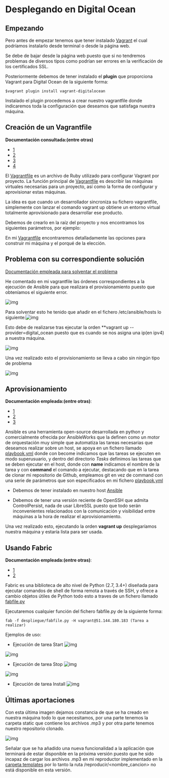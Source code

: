 # Desplegando en Digital Ocean

## Empezando

Pero antes de empezar tenemos que tener instalado [Vagrant](https://www.vagrantup.com/downloads.html) el cual podríamos instalarlo desde terminal o desde la página web.

Se debe de bajar desde la página web puesto que si no tendremos problemas de diversos tipos como podrían ser errores en la verificación de los certificados SSL.

Posteriormente debemos de tener instalado el **plugin** que proporciona Vagrant para Digital Ocean de la siguiente forma:

~~~
$vagrant plugin install vagrant-digitalocean
~~~

Instalado el plugin procedemos a crear nuestro vagrantfile donde indicaremos toda la configuración que deseamos que satisfaga nuestra máquina.


## Creación de un Vagrantfile

**Documentación consultada:(entre otras)**

- [1](https://javiermartinalonso.github.io/devops/devops/vagrant/2018/02/09/vagrant-vagrantfile.html)
- [2](https://www.vagrantup.com/docs/vagrantfile/machine_settings.html#config-vm-box_download_ca_cert)
- [3](https://github.com/elastic/beats/blob/master/Vagrantfile)
- [4](https://github.com/devopsgroup-io/vagrant-digitalocean)

El [Vagrantfile](https://github.com/SergioCruzPerez/InfraestructuraVirtual/blob/master/Vagrantfile) es un archivo de Ruby utilizado para configurar Vagrant por proyecto. La función principal de [Vagrantfile](https://github.com/SergioCruzPerez/InfraestructuraVirtual/blob/master/Vagrantfile) es describir las máquinas virtuales necesarias para un proyecto, así como la forma de configurar y aprovisionar estas máquinas.

La idea es que cuando un desarrollador sincroniza su fichero vagrantfile, simplemente con lanzar el comando vagrant up obtiene un entorno virtual totalmente aprovisionado para desarrollar ese producto.

Debemos de crearlo en la raíz del proyecto y nos encontramos los siguientes parámetros, por ejemplo:

En mi [Vagrantfile](https://github.com/SergioCruzPerez/InfraestructuraVirtual/blob/master/Vagrantfile) encontraremos detalladamente las opciones para construir mi máquina y el porqué de la elección.

## Problema con su correspondiente solución
[Documentación empleada para solventar el problema](https://docs.ansible.com/ansible/latest/user_guide/intro_inventory.html)

He comentado en mi vagrantfile las órdenes correspondientes a la ejecución de Ansible para que realizara el provisionamiento puesto que obteníamos el siguiente error.

![img](https://github.com/SergioCruzPerez/InfraestructuraVirtual/blob/master/docs/imagenes/problema-ansible.png)

Para solventar esto he tenido que añadir en el fichero /etc/ansible/hosts lo siguiente:![img](https://github.com/SergioCruzPerez/InfraestructuraVirtual/blob/master/docs/imagenes/hosts.png) 

Esto debe de realizarse tras ejecutar la orden **vagrant up --provider=digital_ocean puesto que es cuando se nos asigna una ip(en ipv4) a nuestra máquina.

![img](https://github.com/SergioCruzPerez/InfraestructuraVirtual/blob/master/docs/imagenes/digitalocean.png)

Una vez realizado esto el provisionamiento se lleva a cabo sin ningún tipo de problema

![img](https://github.com/SergioCruzPerez/InfraestructuraVirtual/blob/master/docs/imagenes/ansible.png)

## Aprovisionamiento

**Documentación empleada:(entre otras)**:

- [1](https://blog.itlinux.cl/blog/2016/04/16/ansible-playbooks-p1/)
- [2](https://www.ncora.com/blog/como-se-usan-los-roles-y-playbooks-en-ansible/)
- [3](http://oldschoolsysadmin.com/index.php/2016/04/21/ejecutando-playbooks-en-yml-con-ansible/)

Ansible es una herramienta open-source desarrollada en python y comercialmente ofrecida por AnsibleWorks que la definen como un motor de orquestación muy simple que automatiza las tareas necesarias que deseamos realizar sobre un host, se apoya en un fichero llamado [playbook.yml](https://github.com/SergioCruzPerez/InfraestructuraVirtual/blob/master/provision/playbook.yml) donde con become indicamos que las tareas se ejecuten en modo superusuario, y dentro del directorio *Tasks* definimos las tareas que se deben ejecutar en el host, donde con **name** indicamos el nombre de la tarea y con **command** el comando a ejecutar, destacando que en la tarea de clonar mi repositorio de Github, empleamos git en vez de command con una serie de parámetros que son especificados en mi fichero [playbook.yml](https://github.com/SergioCruzPerez/InfraestructuraVirtual/blob/master/provision/playbook.yml)

- Debemos de tener instalado en nuestro host [Ansible](https://docs.ansible.com/ansible/latest/installation_guide/intro_installation.html#installing-the-control-machine)

- Debemos de tener una versión reciente de OpenSSH que admita ControlPersist, nada de usar LibreSSL puesto que todo serán inconvenientes relacionados con la comunicación y visibilidad entre máquinas a la hora de realizar el aprovisionamiento.

Una vez realizado esto, ejecutando la orden **vagrant up** desplegaríamos nuestra máquina y estaría lista para ser usada.

## Usando Fabric

**Documentación empleada:(entre otras)**:

- [1](http://www.fabfile.org/)
- [2](https://www.digitalocean.com/community/tutorials/how-to-use-fabric-to-automate-administration-tasks-and-deployments)

Fabric es una biblioteca de alto nivel de Python (2.7, 3.4+) diseñada para ejecutar comandos de shell de forma remota a través de SSH, y ofrece a cambio objetos útiles de Python todo esto a traves de un fichero llamado [fabfile.py](https://github.com/SergioCruzPerez/InfraestructuraVirtual/blob/master/despliegue/fabfile.py)

Ejecutaremos cualquier función del fichero fabfile.py de la siguiente forma:

~~~
fab -f despliegue/fabfile.py -H vagrant@51.144.180.183 (Tarea a realizar)
~~~

Ejemplos de uso:

- Ejecución de tarea Start
![img](https://github.com/SergioCruzPerez/InfraestructuraVirtual/blob/master/docs/imagenes/Start1.png)

![img](https://github.com/SergioCruzPerez/InfraestructuraVirtual/blob/master/docs/imagenes/Screenshot%20from%202019-01-14%2018-35-35.png)

- Ejecución de tarea Stop
![img](https://github.com/SergioCruzPerez/InfraestructuraVirtual/blob/master/docs/imagenes/Stop2.png)

![img](https://github.com/SergioCruzPerez/InfraestructuraVirtual/blob/master/docs/imagenes/Stop1.png)

- Ejecución de tarea Install
![img](https://github.com/SergioCruzPerez/InfraestructuraVirtual/blob/master/docs/imagenes/Install1.png)

## Últimas aportaciones

Con esta última imagen dejamos constancia de que se ha creado en nuestra máquina todo lo que necesitamos, por una parte tenemos la carpeta static que contiene los archivos .mp3 y por otra parte tenemos nuestro repositorio clonado.

![img](https://github.com/SergioCruzPerez/InfraestructuraVirtual/blob/master/docs/imagenes/ssh.png)

Señalar que se ha añadido una nueva funcionalidad a la aplicación que terminará de estar disponible en la próxima versión puesto que he sido incapaz de cargar los archivos .mp3 en mi reproductor implementado en la [carpeta templates](https://github.com/SergioCruzPerez/InfraestructuraVirtual/blob/master/templates/reproductor.html) por lo tanto la ruta /reproducir/<nombre_cancion> no está disponible en esta versión.


